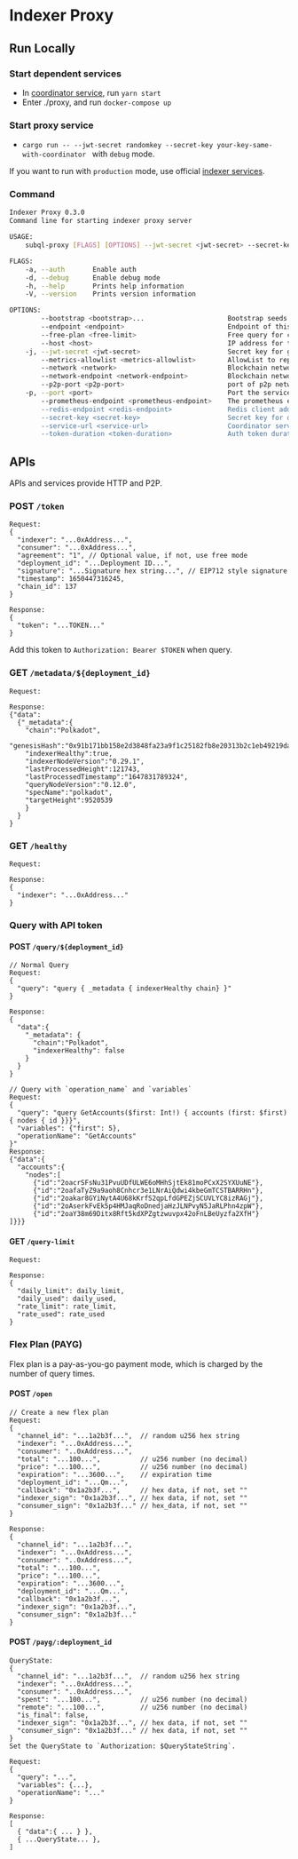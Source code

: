 # Indexer Proxy

## Run Locally

### Start dependent services

- In [coordinator service](https://github.com/subquery/indexer-coordinator), run `yarn start`
- Enter ./proxy, and run `docker-compose up`

### Start proxy service

- `cargo run -- --jwt-secret randomkey --secret-key your-key-same-with-coordinator ` with `debug` mode.

If you want to run with `production` mode, use official [indexer services](https://github.com/subquery/indexer-services).

### Command

```sh
Indexer Proxy 0.3.0
Command line for starting indexer proxy server

USAGE:
    subql-proxy [FLAGS] [OPTIONS] --jwt-secret <jwt-secret> --secret-key <secret-key>

FLAGS:
    -a, --auth       Enable auth
    -d, --debug      Enable debug mode
    -h, --help       Prints help information
    -V, --version    Prints version information

OPTIONS:
        --bootstrap <bootstrap>...                     Bootstrap seeds for p2p network with MultiAddr style
        --endpoint <endpoint>                          Endpoint of this service [default: http://127.0.0.1:80]
        --free-plan <free-limit>                       Free query for consumer limit everyday [default: 60]
        --host <host>                                  IP address for the server [default: 127.0.0.1]
    -j, --jwt-secret <jwt-secret>                      Secret key for generate auth token
        --metrics-allowlist <metrics-allowlist>        AllowList to report metrics [default: ]
        --network <network>                            Blockchain network type [default: ]
        --network-endpoint <network-endpoint>          Blockchain network endpoint [default: ]
        --p2p-port <p2p-port>                          port of p2p network
    -p, --port <port>                                  Port the service will listen on [default: 80]
        --prometheus-endpoint <prometheus-endpoint>    The prometheus endpoint to report indexer's query status
        --redis-endpoint <redis-endpoint>              Redis client address [default: redis://127.0.0.1/]
        --secret-key <secret-key>                      Secret key for decrypt key
        --service-url <service-url>                    Coordinator service endpoint [default: http://127.0.0.1:8000]
        --token-duration <token-duration>              Auth token duration hours [default: 12]
```

## APIs
APIs and services provide HTTP and P2P.

### POST `/token`

```
Request:
{
  "indexer": "...0xAddress...",
  "consumer": "...0xAddress...",
  "agreement": "1", // Optional value, if not, use free mode
  "deployment_id": "...Deployment ID...",
  "signature": "...Signature hex string...", // EIP712 style signature
  "timestamp": 1650447316245,
  "chain_id": 137
}

Response:
{
  "token": "...TOKEN..."
}

```

Add this token to `Authorization: Bearer $TOKEN` when query.

### GET `/metadata/${deployment_id}`

```
Request:

Response:
{"data":
  {"_metadata":{
    "chain":"Polkadot",
    "genesisHash":"0x91b171bb158e2d3848fa23a9f1c25182fb8e20313b2c1eb49219da7a70ce90c3",
    "indexerHealthy":true,
    "indexerNodeVersion":"0.29.1",
    "lastProcessedHeight":121743,
    "lastProcessedTimestamp":"1647831789324",
    "queryNodeVersion":"0.12.0",
    "specName":"polkadot",
    "targetHeight":9520539
    }
  }
}
```

### GET `/healthy`

```
Request:

Response:
{
  "indexer": "...0xAddress..."
}
```

### Query with API token

#### POST `/query/${deployment_id}`

```
// Normal Query
Request:
{
  "query": "query { _metadata { indexerHealthy chain} }"
}

Response:
{
  "data":{
    "_metadata": {
      "chain":"Polkadot",
      "indexerHealthy": false
    }
  }
}

// Query with `operation_name` and `variables`
Request:
{
  "query": "query GetAccounts($first: Int!) { accounts (first: $first) { nodes { id }}}",
  "variables": {"first": 5},
  "operationName": "GetAccounts"
}"
Response:
{"data":{
  "accounts":{
    "nodes":[
      {"id":"2oacrSFsNu31PvuUDfULWE6oMHhSjtEk81moPCxX2SYXUuNE"},
      {"id":"2oafaTyZ9a9aoh8Cnhcr3e1LNrAiQdwi4kbeGmTCSTBARRHn"},
      {"id":"2oakar8GYiNytA4U68kKrfS2qpLfdGPEZjSCUVLYC8izRAGj"},
      {"id":"2oAserkFvEk5p4HMJaqRoDnedjaHzJLNPvyN5JaRLPhn4zpW"},
      {"id":"2oaY38m69Ditx8Rft5kdXPZgtzwuvpx42oFnLBeUyzfa2XfH"}
]}}}
```

#### GET `/query-limit`

```
Request:

Response:
{
  "daily_limit": daily_limit,
  "daily_used": daily_used,
  "rate_limit": rate_limit,
  "rate_used": rate_used
}
```

### Flex Plan (PAYG)
Flex plan is a pay-as-you-go payment mode, which is charged by the number of query times.

#### POST `/open`

```
// Create a new flex plan
Request:
{
  "channel_id": "...1a2b3f...",  // random u256 hex string
  "indexer": "...0xAddress...",
  "consumer": "..0xAddress...",
  "total": "...100...",          // u256 number (no decimal)
  "price": "...100...",          // u256 number (no decimal)
  "expiration": "...3600...",    // expiration time
  "deployment_id": "...Qm...",
  "callback": "0x1a2b3f...",     // hex data, if not, set ""
  "indexer_sign": "0x1a2b3f...", // hex data, if not, set ""
  "consumer_sign": "0x1a2b3f..." // hex_data, if not, set ""
}

Response:
{
  "channel_id": "...1a2b3f...",
  "indexer": "...0xAddress...",
  "consumer": "..0xAddress...",
  "total": "...100...",
  "price": "...100...",
  "expiration": "...3600...",
  "deployment_id": "...Qm...",
  "callback": "0x1a2b3f...",
  "indexer_sign": "0x1a2b3f...",
  "consumer_sign": "0x1a2b3f..."
}
```

#### POST `/payg/:deployment_id`
```
QueryState:
{
  "channel_id": "...1a2b3f...",  // random u256 hex string
  "indexer": "...0xAddress...",
  "consumer": "..0xAddress...",
  "spent": "...100...",          // u256 number (no decimal)
  "remote": "...100...",         // u256 number (no decimal)
  "is_final": false,
  "indexer_sign": "0x1a2b3f...", // hex data, if not, set ""
  "consumer_sign": "0x1a2b3f..." // hex data, if not, set ""
}
Set the QueryState to `Authorization: $QueryStateString`.

Request:
{
  "query": "...",
  "variables": {...},
  "operationName": "..."
}

Response:
[
  { "data":{ ... } },
  { ...QueryState... },
]

```
